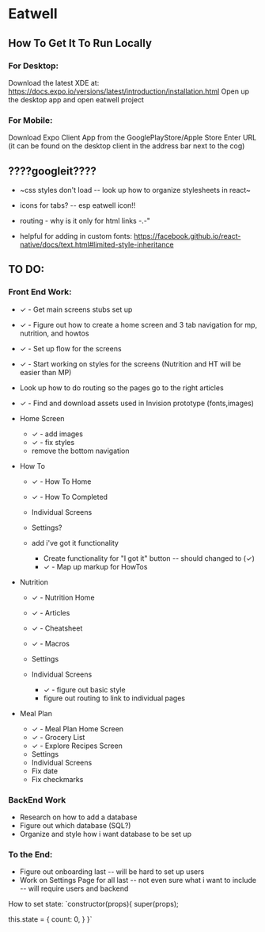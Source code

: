 # Eatwell

## How To Get It To Run Locally
### For Desktop:
Download the latest XDE at: https://docs.expo.io/versions/latest/introduction/installation.html
Open up the desktop app and open eatwell project

### For Mobile:
Download Expo Client App from the GooglePlayStore/Apple Store
Enter URL (it can be found on the desktop client in the address bar next to the cog)

## ????googleit????
* ~css styles don't load -- look up how to organize stylesheets in react~
* icons for tabs? -- esp eatwell icon!!
* routing - why is it only for html links -.-"

* helpful for adding in custom fonts: https://facebook.github.io/react-native/docs/text.html#limited-style-inheritance

## TO DO:
### Front End Work:
* ✓ - Get main screens stubs set up
* ✓ - Figure out how to create a home screen and 3 tab navigation for mp, nutrition, and howtos
* ✓ - Set up flow for the screens
* ✓ - Start working on styles for the screens (Nutrition and HT will be easier than MP)
* Look up how to do routing so the pages go to the right articles
* ✓ - Find and download assets used in Invision prototype (fonts,images)


* Home Screen
	* ✓ - add images
	* ✓ - fix styles
	* remove the bottom navigation

* How To
	* ✓ -  How To Home
	* ✓ -  How To Completed
	* Individual Screens
	* Settings?
	* add i've got it functionality

		* Create functionality for "I got it" button -- should changed to (✓)
		* ✓ - Map up markup for HowTos

* Nutrition
	* ✓ - Nutrition Home
	* ✓ - Articles
	* ✓ - Cheatsheet
	* ✓ - Macros
	* Settings
	* Individual Screens

		* ✓ - figure out basic style
		* figure out routing to link to individual pages

* Meal Plan
	* ✓ - Meal Plan Home Screen
	* ✓ - Grocery List
	*  ✓ - Explore Recipes Screen
	* Settings
	* Individual Screens
	* Fix date
	* Fix checkmarks


### BackEnd Work
* Research on how to add a database
* Figure out which database (SQL?)
* Organize and style how i want database to be set up

### To the End:
* Figure out onboarding last -- will be hard to set up users
* Work on Settings Page for all last -- not even sure what i want to include -- will require users and backend

How to set state:
`constructor(props){
   super(props);

   this.state = {
      count: 0,
   }
}`
